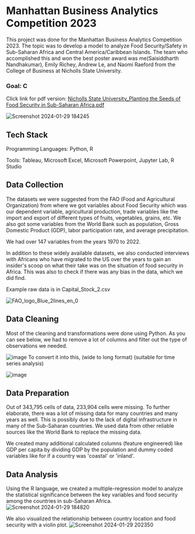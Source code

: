 # Manhattan Business Analytics Competition 2023
This project was done for the Manhattan Business Analytics Competition 2023. The topic was to develop a model to analyze Food Security/Safety in Sub-Saharan Africa and Central America/Caribbean Islands. The team who accomplished this and won the best poster award was me(Saisiddharth Nandhakumar), Emily Richey, Andrew Le, and Naomi Raeford from the College of Business at Nicholls State University.
### Goal: C

Click link for pdf version: [Nicholls State University_Planting the Seeds of Food Security in Sub-Saharan Africa.pdf](https://github.com/saisiddharthnandhakumar/ManhattanBusinessAnalytics2023-FoodSafety-Security/files/14091115/Nicholls.State.University_Planting.the.Seeds.of.Food.Security.in.Sub-Saharan.Africa.pdf)

![Screenshot 2024-01-29 184245](https://github.com/saisiddharthnandhakumar/ManhattanBusinessAnalytics2023-FoodSafety-Security/assets/79336332/ddd9c5f3-b048-4632-bfe9-15170b55b620)

## Tech Stack
Programming Languages: Python, R

Tools: Tableau, Microsoft Excel, Microsoft Powerpoint, Jupyter Lab, R Studio

## Data Collection
The datasets we were suggested from the FAO (Food and Agricultural Organization) from where we got variables about Food Security which was our dependent variable, agricultural production, trade variables like the import and export of different types of fruits, vegetables, grains, etc. 
We also got some variables from the World Bank such as population, Gross Domestic Product (GDP), labor participation rate, and average precipitation. 

We had over 147 variables from the years 1970 to 2022.

In addition to these widely available datasets, we also conducted interviews with Africans who have migrated to the US over the years to gain an insider's scoop on what their take was on the situation of food security in Africa. This was also to check if there was any bias in the data, which we did find.

Example raw data is in Capital_Stock_2.csv

![FAO_logo_Blue_2lines_en_0](https://github.com/saisiddharthnandhakumar/ManhattanBusinessAnalytics2023-FoodSafety-Security/assets/79336332/8e758369-13c6-4436-ae4b-4a0568e9fbf5)

## Data Cleaning
Most of the cleaning and transformations were done using Python.
As you can see below, we had to remove a lot of columns and filter out the type of observations we needed.

![image](https://github.com/saisiddharthnandhakumar/ManhattanBusinessAnalytics2023-FoodSafety-Security/assets/79336332/98db2882-2b4c-4303-96ea-58d22bd23175)
To convert it into this, (wide to long format) (suitable for time series analysis)

![image](https://github.com/saisiddharthnandhakumar/ManhattanBusinessAnalytics2023-FoodSafety-Security/assets/79336332/0d62ca2a-fc06-4ec3-bf03-bcfbb57f01b6)

## Data Preparation
Out of 343,795 cells of data, 233,904 cells were missing. To further elaborate, there was a lot of missing data for many countries and many years as well. This is possibly due to the lack of digital infrastructure in many of the Sub-Saharan countries. We used data from other reliable sources like the World Bank to replace the missing data.

We created many additional calculated columns (feature engineered) like GDP per capita by dividing GDP by the population and dummy coded variables like for if a country was 'coastal' or 'inland'.

## Data Analysis
Using the R language, we created a multiple-regression model to analyze the statistical significance between the key variables and food security among the countries in sub-Saharan Africa. 
![Screenshot 2024-01-29 184820](https://github.com/saisiddharthnandhakumar/ManhattanBusinessAnalytics2023-FoodSafety-Security/assets/79336332/8af1947f-3daa-4766-a858-f2fe7f4aae49)

We also visualized the relationship between country location and food security with a violin plot.
![Screenshot 2024-01-29 202350](https://github.com/saisiddharthnandhakumar/ManhattanBusinessAnalytics2023-FoodSafety-Security/assets/79336332/e3c5f443-468d-4465-8a4e-5a176475de60)

